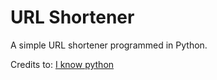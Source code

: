# URL Shortener

A simple URL shortener programmed in Python.

Credits to: [I know python](https://www.youtube.com/watch?v=6DhSLGPsyq4)
